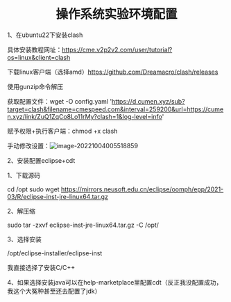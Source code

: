 # <center>操作系统实验环境配置</center>

1、在ubuntu22下安装clash

具体安装教程网址：https://cme.v2p2v2.com/user/tutorial?os=linux&client=clash

下载linux客户端（选择amd）https://github.com/Dreamacro/clash/releases

使用gunzip命令解压

获取配置文件：wget -O config.yaml 'https://d.cumen.xyz/sub?target=clash&filename=cmespeed.com&interval=259200&url=https://cumen.xyz/link/ZuQ1ZqCo8Lo11rMy?clash=1&log-level=info'

赋予权限+执行客户端：chmod +x clash

手动修改设置：![image-20221004005518859](C:\Users\魏伯繁\AppData\Roaming\Typora\typora-user-images\image-20221004005518859.png)

2、安装配置eclipse+cdt

1、下载源码

cd /opt
sudo wget https://mirrors.neusoft.edu.cn/eclipse/oomph/epp/2021-03/R/eclipse-inst-jre-linux64.tar.gz

2、解压缩

sudo tar -zxvf eclipse-inst-jre-linux64.tar.gz -C /opt/

3、选择安装

/opt/eclipse-installer/eclipse-inst

我直接选择了安装C/C++

4、如果选择安装java可以在help-marketplace里配置cdt（反正我没配置成功，我这个大冤种甚至还去配置了jdk）